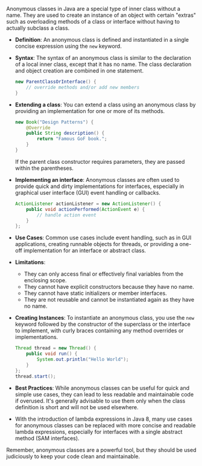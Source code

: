 Anonymous classes in Java are a special type of inner class without a name. They are used to create an instance of an object with certain "extras" such as overloading methods of a class or interface without having to actually subclass a class. 

- **Definition**: An anonymous class is defined and instantiated in a single concise expression using the `new` keyword.
- **Syntax**: The syntax of an anonymous class is similar to the declaration of a local inner class, except that it has no name. The class declaration and object creation are combined in one statement.
  
  ```java
  new ParentClassOrInterface() {
      // override methods and/or add new members
  }
  ```

- **Extending a class**: You can extend a class using an anonymous class by providing an implementation for one or more of its methods.

  ```java
  new Book("Design Patterns") {
      @Override
      public String description() {
          return "Famous GoF book.";
      }
  }
  ```

  If the parent class constructor requires parameters, they are passed within the parentheses.

- **Implementing an interface**: Anonymous classes are often used to provide quick and dirty implementations for interfaces, especially in graphical user interface (GUI) event handling or callbacks.

  ```java
  ActionListener actionListener = new ActionListener() {
      public void actionPerformed(ActionEvent e) {
          // handle action event
      }
  };
  ```

- **Use Cases**: Common use cases include event handling, such as in GUI applications, creating runnable objects for threads, or providing a one-off implementation for an interface or abstract class.
  
- **Limitations**:
  - They can only access final or effectively final variables from the enclosing scope.
  - They cannot have explicit constructors because they have no name.
  - They cannot have static initializers or member interfaces.
  - They are not reusable and cannot be instantiated again as they have no name.
  
- **Creating Instances**: To instantiate an anonymous class, you use the `new` keyword followed by the constructor of the superclass or the interface to implement, with curly braces containing any method overrides or implementations.

  ```java
  Thread thread = new Thread() {
      public void run() {
          System.out.println("Hello World");
      }
  };
  thread.start();
  ```

- **Best Practices**: While anonymous classes can be useful for quick and simple use cases, they can lead to less readable and maintainable code if overused. It's generally advisable to use them only when the class definition is short and will not be used elsewhere. 
- With the introduction of lambda expressions in Java 8, many use cases for anonymous classes can be replaced with more concise and readable lambda expressions, especially for interfaces with a single abstract method (SAM interfaces).

Remember, anonymous classes are a powerful tool, but they should be used judiciously to keep your code clean and maintainable.